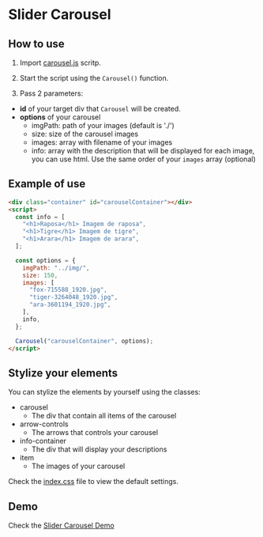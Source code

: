# Slider Carousel

## How to use
1. Import [carousel.js](./js/carousel.js) scritp.

1. Start the script using the `Carousel()` function.

1. Pass 2 parameters:
  - **id** of your target div that `Carousel` will be created.
  - **options** of your carousel
    - imgPath: path of your images (default is './')
    - size: size of the carousel images
    - images: array with filename of your images
    - info: array with the description that will be displayed for each image, you can use html. Use the same order of your `images` array (optional)

## Example of use

``` html
<div class="container" id="carouselContainer"></div>
<script>
  const info = [
    "<h1>Raposa</h1> Imagem de raposa",
    "<h1>Tigre</h1> Imagem de tigre",
    "<h1>Arara</h1> Imagem de arara",
  ];

  const options = {
    imgPath: "../img/",
    size: 150,
    images: [
      "fox-715588_1920.jpg",
      "tiger-3264048_1920.jpg",
      "ara-3601194_1920.jpg",
    ],
    info,
  };

  Carousel("carouselContainer", options);
</script>
```

## Stylize your elements

You can stylize the elements by yourself using the classes:

- carousel
  - The div that contain all items of the carousel
- arrow-controls
  - The arrows that controls your carousel
- info-container
  - The div that will display your descriptions
- item
  - The images of your carousel

Check the [index.css](./css/index.css) file to view the default settings.

## Demo

Check the [Slider Carousel Demo](https://suspicious-minsky-18a624.netlify.app/)